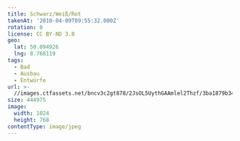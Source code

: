 ```yaml
---
title: Schwarz/Weiß/Rot
takenAt: '2010-04-09T09:55:32.000Z'
rotation: 0
license: CC BY-ND 3.0
geo:
  lat: 50.094926
  lng: 8.768119
tags:
  - Bad
  - Ausbau
  - Entwürfe
url: >-
  //images.ctfassets.net/bncv3c2gt878/2JsOL5UythGAAmlel2Thzf/3ba1879b344bbe861d7548c7143d662c/schwarzweirot_4504467783_o
size: 444975
image:
  width: 1024
  height: 768
contentType: image/jpeg
---
```


